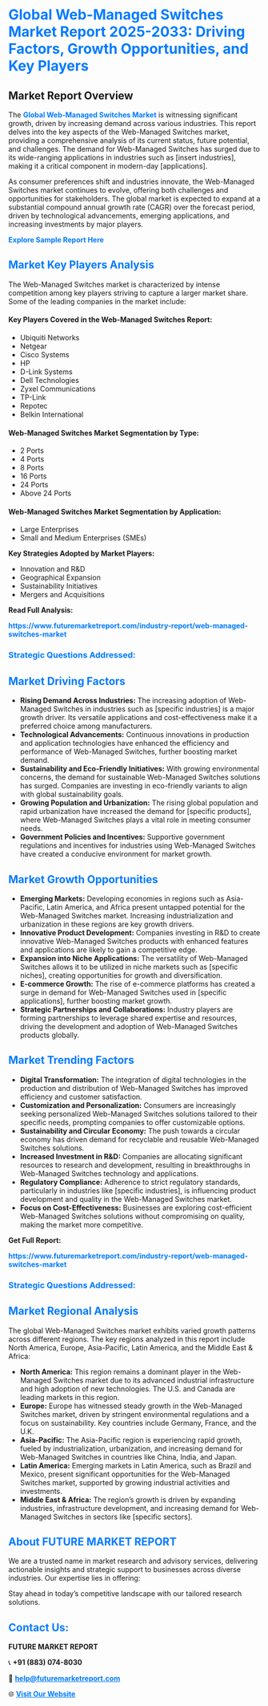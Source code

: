 <h1 style="color: #007BFF;">Global Web-Managed Switches Market Report 2025-2033: Driving Factors, Growth Opportunities, and Key Players</h1>

<section id="overview">
<h2>Market Report Overview</h2>
<p>The <a href="https://www.futuremarketreport.com/industry-report/web-managed-switches-market" style="color: #007BFF; text-decoration: none;"><strong>Global Web-Managed Switches Market</strong></a> is witnessing significant growth, driven by increasing demand across various industries. This report delves into the key aspects of the Web-Managed Switches market, providing a comprehensive analysis of its current status, future potential, and challenges. The demand for Web-Managed Switches has surged due to its wide-ranging applications in industries such as [insert industries], making it a critical component in modern-day [applications].</p>
<p>As consumer preferences shift and industries innovate, the Web-Managed Switches market continues to evolve, offering both challenges and opportunities for stakeholders. The global market is expected to expand at a substantial compound annual growth rate (CAGR) over the forecast period, driven by technological advancements, emerging applications, and increasing investments by major players.</p>
</section>

<section id="overview">
<p><a href="https://www.futuremarketreport.com/request-sample/reportId=115226" style="color: #007BFF; text-decoration: none;"><strong>Explore Sample Report Here</strong></a></p>
</section>

<section id="key-players">
<h2 style="color: #007BFF;">Market Key Players Analysis</h2>
<p>The Web-Managed Switches market is characterized by intense competition among key players striving to capture a larger market share. Some of the leading companies in the market include:</p>
<h4>Key Players Covered in the Web-Managed Switches Report:</h4>
<ul><li>Ubiquiti Networks</li><li>Netgear</li><li>Cisco Systems</li><li>HP</li><li>D-Link Systems</li><li>Dell Technologies</li><li>Zyxel Communications</li><li>TP-Link</li><li>Repotec</li><li>Belkin International</li></ul>
<h4>Web-Managed Switches Market Segmentation by Type:</h4>
<ul><li>2 Ports</li><li>4 Ports</li><li>8 Ports</li><li>16 Ports</li><li>24 Ports</li><li>Above 24 Ports</li></ul>

<h4>Web-Managed Switches Market Segmentation by Application:</h4>
<ul><li>Large Enterprises</li><li>Small and Medium Enterprises (SMEs)</li></ul>
<p><strong>Key Strategies Adopted by Market Players:</strong></p>
<ul>
<li>Innovation and R&D</li>
<li>Geographical Expansion</li>
<li>Sustainability Initiatives</li>
<li>Mergers and Acquisitions</li>
</ul>
</section>

<section>
<p><strong>Read Full Analysis: </strong></p><a href="https://www.futuremarketreport.com/industry-report/web-managed-switches-market" style="color: #007BFF; text-decoration: none;"><strong>https://www.futuremarketreport.com/industry-report/web-managed-switches-market</strong></a>
<h3 style="color: #007BFF;">Strategic Questions Addressed:</h3>
</section>

<section id="driving-factors">
<h2 style="color: #007BFF;">Market Driving Factors</h2>
<ul>
<li><strong>Rising Demand Across Industries:</strong> The increasing adoption of Web-Managed Switches in industries such as [specific industries] is a major growth driver. Its versatile applications and cost-effectiveness make it a preferred choice among manufacturers.</li>
<li><strong>Technological Advancements:</strong> Continuous innovations in production and application technologies have enhanced the efficiency and performance of Web-Managed Switches, further boosting market demand.</li>
<li><strong>Sustainability and Eco-Friendly Initiatives:</strong> With growing environmental concerns, the demand for sustainable Web-Managed Switches solutions has surged. Companies are investing in eco-friendly variants to align with global sustainability goals.</li>
<li><strong>Growing Population and Urbanization:</strong> The rising global population and rapid urbanization have increased the demand for [specific products], where Web-Managed Switches plays a vital role in meeting consumer needs.</li>
<li><strong>Government Policies and Incentives:</strong> Supportive government regulations and incentives for industries using Web-Managed Switches have created a conducive environment for market growth.</li>
</ul>
</section>

<section id="growth-opportunities">
<h2 style="color: #007BFF;">Market Growth Opportunities</h2>
<ul>
<li><strong>Emerging Markets:</strong> Developing economies in regions such as Asia-Pacific, Latin America, and Africa present untapped potential for the Web-Managed Switches market. Increasing industrialization and urbanization in these regions are key growth drivers.</li>
<li><strong>Innovative Product Development:</strong> Companies investing in R&D to create innovative Web-Managed Switches products with enhanced features and applications are likely to gain a competitive edge.</li>
<li><strong>Expansion into Niche Applications:</strong> The versatility of Web-Managed Switches allows it to be utilized in niche markets such as [specific niches], creating opportunities for growth and diversification.</li>
<li><strong>E-commerce Growth:</strong> The rise of e-commerce platforms has created a surge in demand for Web-Managed Switches used in [specific applications], further boosting market growth.</li>
<li><strong>Strategic Partnerships and Collaborations:</strong> Industry players are forming partnerships to leverage shared expertise and resources, driving the development and adoption of Web-Managed Switches products globally.</li>
</ul>
</section>

<section id="trending-factors">
<h2 style="color: #007BFF;">Market Trending Factors</h2>
<ul>
<li><strong>Digital Transformation:</strong> The integration of digital technologies in the production and distribution of Web-Managed Switches has improved efficiency and customer satisfaction.</li>
<li><strong>Customization and Personalization:</strong> Consumers are increasingly seeking personalized Web-Managed Switches solutions tailored to their specific needs, prompting companies to offer customizable options.</li>
<li><strong>Sustainability and Circular Economy:</strong> The push towards a circular economy has driven demand for recyclable and reusable Web-Managed Switches solutions.</li>
<li><strong>Increased Investment in R&D:</strong> Companies are allocating significant resources to research and development, resulting in breakthroughs in Web-Managed Switches technology and applications.</li>
<li><strong>Regulatory Compliance:</strong> Adherence to strict regulatory standards, particularly in industries like [specific industries], is influencing product development and quality in the Web-Managed Switches market.</li>
<li><strong>Focus on Cost-Effectiveness:</strong> Businesses are exploring cost-efficient Web-Managed Switches solutions without compromising on quality, making the market more competitive.</li>
</ul>
</section>

<section>
<p><strong>Get Full Report: </strong></p><a href="https://www.futuremarketreport.com/industry-report/web-managed-switches-market" style="color: #007BFF; text-decoration: none;"><strong>https://www.futuremarketreport.com/industry-report/web-managed-switches-market</strong></a>
<h3 style="color: #007BFF;">Strategic Questions Addressed:</h3>
</section>


<section id="regional-analysis">
<h2 style="color: #007BFF;">Market Regional Analysis</h2>
<p>The global Web-Managed Switches market exhibits varied growth patterns across different regions. The key regions analyzed in this report include North America, Europe, Asia-Pacific, Latin America, and the Middle East & Africa:</p>
<ul>
<li><strong>North America:</strong> This region remains a dominant player in the Web-Managed Switches market due to its advanced industrial infrastructure and high adoption of new technologies. The U.S. and Canada are leading markets in this region.</li>
<li><strong>Europe:</strong> Europe has witnessed steady growth in the Web-Managed Switches market, driven by stringent environmental regulations and a focus on sustainability. Key countries include Germany, France, and the U.K.</li>
<li><strong>Asia-Pacific:</strong> The Asia-Pacific region is experiencing rapid growth, fueled by industrialization, urbanization, and increasing demand for Web-Managed Switches in countries like China, India, and Japan.</li>
<li><strong>Latin America:</strong> Emerging markets in Latin America, such as Brazil and Mexico, present significant opportunities for the Web-Managed Switches market, supported by growing industrial activities and investments.</li>
<li><strong>Middle East & Africa:</strong> The region’s growth is driven by expanding industries, infrastructure development, and increasing demand for Web-Managed Switches in sectors like [specific sectors].</li>
</ul>
</section>

<footer>
<h2 style="color: #007BFF;">About FUTURE MARKET REPORT</h2>
<p>We are a trusted name in market research and advisory services, delivering actionable insights and strategic support to businesses across diverse industries. Our expertise lies in offering:</p>

<p>Stay ahead in today’s competitive landscape with our tailored research solutions.</p>

<h2 style="color: #007BFF;">Contact Us:</h2>
<p><strong>FUTURE MARKET REPORT</strong></p>
<p>📞 <strong>+91 (883) 074-8030</strong></p>
<p>📧 <strong><a href="mailto:help@futuremarketreport.com" style="color: #007BFF;">help@futuremarketreport.com</a></strong></p>
<p>🌐 <strong><a href="https://www.futuremarketreport.com/" style="color: #007BFF;">Visit Our Website</a></strong></p>
</footer>
